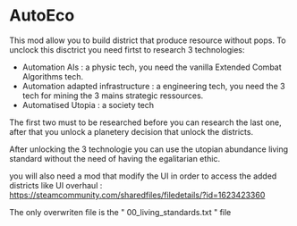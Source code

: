 # AutoEco
This mod allow you to build district that produce resource without pops.
To unclock this disctrict you need firtst to research 3 technologies:

- Automation AIs : a physic tech, you need the vanilla Extended Combat Algorithms tech.
- Automation adapted infrastructure : a engineering tech, you need the 3 tech for mining the 3 mains
strategic ressources.
- Automatised Utopia : a society tech

The first two must to be researched before you can research the last one, after that you unlock a planetery decision that unlock the districts.

After unlocking the 3 technologie you can use the utopian abundance living standard without the need of having the egalitarian ethic.

you will also need a mod that modify the UI in order to access the added districts like UI overhaul : https://steamcommunity.com/sharedfiles/filedetails/?id=1623423360

The only overwriten file is the " 00_living_standards.txt " file
